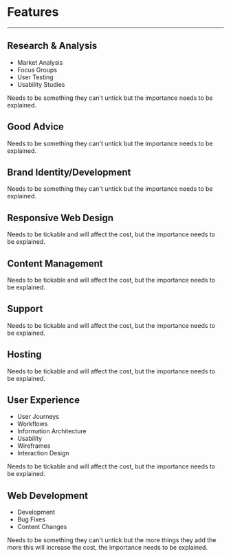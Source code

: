 # Features #
---

## Research & Analysis ##

- Market Analysis
- Focus Groups
- User Testing
- Usability Studies

Needs to be something they can't untick but the importance needs to be explained. 

## Good Advice ##

Needs to be something they can't untick but the importance needs to be explained.

## Brand Identity/Development ##

Needs to be something they can't untick but the importance needs to be explained. 

## Responsive Web Design ##

Needs to be tickable and will affect the cost, but the importance needs to be explained. 

## Content Management ##

Needs to be tickable and will affect the cost, but the importance needs to be explained. 

## Support ##

Needs to be tickable and will affect the cost, but the importance needs to be explained. 

## Hosting ##

Needs to be tickable and will affect the cost, but the importance needs to be explained. 

## User Experience ##

- User Journeys
- Workflows
- Information Architecture
- Usability
- Wireframes
- Interaction Design

Needs to be tickable and will affect the cost, but the importance needs to be explained. 

## Web Development ##

- Development
- Bug Fixes
- Content Changes


Needs to be something they can't untick but the more things they add the more this will increase the cost, the importance needs to be explained. 

